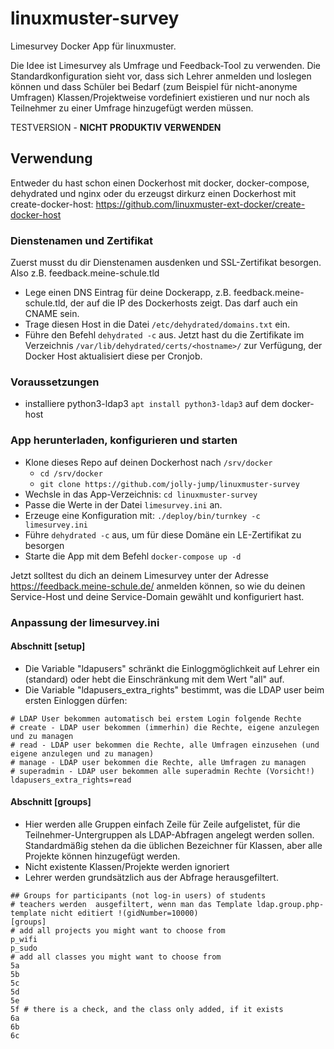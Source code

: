 # linuxmuster-survey

Limesurvey Docker App für linuxmuster. 

Die Idee ist Limesurvey als Umfrage und Feedback-Tool zu verwenden. Die Standardkonfiguration sieht vor, dass sich Lehrer anmelden und loslegen können und dass Schüler bei Bedarf (zum Beispiel für nicht-anonyme Umfragen) Klassen/Projektweise vordefiniert existieren und nur noch als Teilnehmer zu einer Umfrage hinzugefügt werden müssen.

TESTVERSION - **NICHT PRODUKTIV VERWENDEN**

## Verwendung

Entweder du hast schon einen Dockerhost mit docker, docker-compose, dehydrated und nginx oder du erzeugst dirkurz einen Dockerhost mit create-docker-host: https://github.com/linuxmuster-ext-docker/create-docker-host

### Dienstenamen und Zertifikat

Zuerst musst du dir Dienstenamen ausdenken und SSL-Zertifikat besorgen. Also z.B. feedback.meine-schule.tld

* Lege einen DNS Eintrag für deine Dockerapp, z.B. feedback.meine-schule.tld, der auf die IP des Dockerhosts zeigt. Das darf auch ein CNAME sein.
* Trage diesen Host in die Datei ``/etc/dehydrated/domains.txt`` ein.
* Führe den Befehl ``dehydrated -c`` aus. Jetzt hast du die Zertifikate im Verzeichnis ``/var/lib/dehydrated/certs/<hostname>/`` zur Verfügung, der Docker Host aktualisiert diese per Cronjob.

### Voraussetzungen

- installiere python3-ldap3 ``apt install python3-ldap3`` auf dem docker-host

### App herunterladen, konfigurieren und starten

* Klone dieses Repo auf deinen Dockerhost nach ``/srv/docker``
  * ``cd /srv/docker``
  * ``git clone https://github.com/jolly-jump/linuxmuster-survey``
* Wechsle in das App-Verzeichnis: ``cd linuxmuster-survey``
* Passe die Werte in der Datei ``limesurvey.ini`` an.
* Erzeuge eine Konfiguration mit: ``./deploy/bin/turnkey -c limesurvey.ini``
* Führe ``dehydrated -c`` aus, um für diese Domäne ein LE-Zertifikat zu besorgen
* Starte die App mit dem Befehl ``docker-compose up -d``

Jetzt solltest du dich an deinem Limesurvey unter der Adresse https://feedback.meine-schule.de/ anmelden können, so wie du deinen Service-Host und deine Service-Domain gewählt und konfiguriert hast.

### Anpassung der limesurvey.ini

#### Abschnitt [setup]

* Die Variable "ldapusers" schränkt die Einloggmöglichkeit auf Lehrer ein (standard) oder hebt die Einschränkung mit dem Wert "all" auf.
* Die Variable "ldapusers_extra_rights" bestimmt, was die LDAP user beim ersten Einloggen dürfen:
```
# LDAP User bekommen automatisch bei erstem Login folgende Rechte
# create - LDAP user bekommen (immerhin) die Rechte, eigene anzulegen und zu managen
# read - LDAP user bekommen die Rechte, alle Umfragen einzusehen (und eigene anzulegen und zu managen)
# manage - LDAP user bekommen die Rechte, alle Umfragen zu managen
# superadmin - LDAP user bekommen alle superadmin Rechte (Vorsicht!) 
ldapusers_extra_rights=read
```
#### Abschnitt [groups]

- Hier werden alle Gruppen einfach Zeile für Zeile aufgelistet, für die Teilnehmer-Untergruppen als LDAP-Abfragen angelegt werden sollen. Standardmäßig stehen da die üblichen Bezeichner für Klassen, aber alle Projekte können hinzugefügt werden.
- Nicht existente Klassen/Projekte werden ignoriert
- Lehrer werden grundsätzlich aus der Abfrage herausgefiltert.
```
## Groups for participants (not log-in users) of students
# teachers werden  ausgefiltert, wenn man das Template ldap.group.php-template nicht editiert !(gidNumber=10000)
[groups]
# add all projects you might want to choose from
p_wifi
p_sudo
# add all classes you might want to choose from
5a
5b
5c
5d
5e
5f # there is a check, and the class only added, if it exists
6a
6b
6c
```
